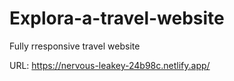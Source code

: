 # Explora-a-travel-website
Fully rresponsive travel website

URL:  https://nervous-leakey-24b98c.netlify.app/
